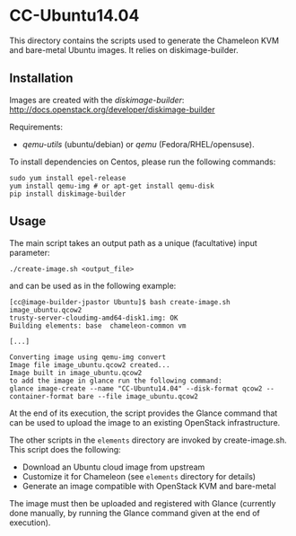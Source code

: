 # CC-Ubuntu14.04

This directory contains the scripts used to generate the Chameleon KVM and
bare-metal Ubuntu images. It relies on diskimage-builder.

## Installation

Images are created with the *diskimage-builder*:
http://docs.openstack.org/developer/diskimage-builder

Requirements:
- *qemu-utils* (ubuntu/debian) or *qemu* (Fedora/RHEL/opensuse).

To install dependencies on Centos, please run the following commands:

```
sudo yum install epel-release
yum install qemu-img # or apt-get install qemu-disk
pip install diskimage-builder
```
## Usage

The main script takes an output path as a unique (facultative) input parameter:
```
./create-image.sh <output_file>
```

and can be used as in the following example:
```
[cc@image-builder-jpastor Ubuntu]$ bash create-image.sh image_ubuntu.qcow2
trusty-server-cloudimg-amd64-disk1.img: OK
Building elements: base  chameleon-common vm

[...]

Converting image using qemu-img convert
Image file image_ubuntu.qcow2 created...
Image built in image_ubuntu.qcow2
to add the image in glance run the following command:
glance image-create --name "CC-Ubuntu14.04" --disk-format qcow2 --container-format bare --file image_ubuntu.qcow2
```

At the end of its execution, the script provides the Glance command that can be
used to upload the image to an existing OpenStack infrastructure.

The other scripts in the `elements` directory are invoked by create-image.sh.
This script does the following:

* Download an Ubuntu cloud image from upstream
* Customize it for Chameleon (see `elements` directory for details)
* Generate an image compatible with OpenStack KVM and bare-metal

The image must then be uploaded and registered with Glance (currently done
manually, by running the Glance command given at the end of execution).
